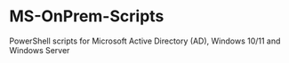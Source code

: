 # MS-OnPrem-Scripts
PowerShell scripts for Microsoft Active Directory (AD), Windows 10/11 and Windows Server

